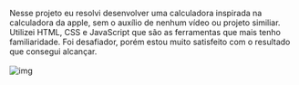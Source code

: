 Nesse projeto eu resolvi desenvolver uma calculadora inspirada na calculadora da apple, sem o auxílio de nenhum vídeo ou projeto similiar. Utilizei HTML, CSS e JavaScript que são as ferramentas que mais tenho familiaridade.
Foi desafiador, porém estou muito satisfeito com o resultado que consegui alcançar.
<br>
<br>
![img](https://user-images.githubusercontent.com/56324622/214623748-e89bb64b-68ca-423f-b804-2ac3f5fa93e2.png)
